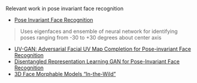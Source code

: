 Relevant work in pose invariant face recognition
* [Pose Invariant Face Recognition](https://cs.nju.edu.cn/zhouzh/zhouzh.files/publication/fg00.pdf)
>Uses eigenfaces and ensemble of neural network for identifying poses ranging from -30 to +30 degrees about center axis
* [UV-GAN: Adversarial Facial UV Map Completion for Pose-invariant Face Recognition](https://arxiv.org/pdf/1712.04695.pdf)
* [Disentangled Representation Learning GAN for Pose-Invariant Face Recognition](http://openaccess.thecvf.com/content_cvpr_2017/papers/Tran_Disentangled_Representation_Learning_CVPR_2017_paper.pdf)
* [3D Face Morphable Models “In-the-Wild”](https://ibug.doc.ic.ac.uk/media/uploads/documents/booth2017itw3dmm.pdf)
